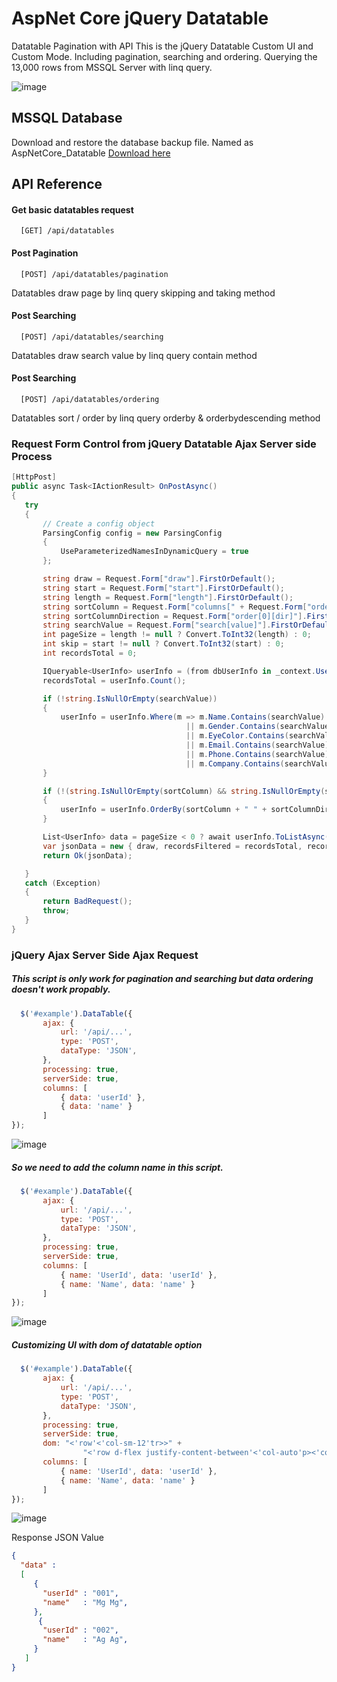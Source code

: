 # AspNet Core jQuery Datatable
 Datatable Pagination with API
 This is the jQuery Datatable Custom UI and Custom Mode. Including pagination, searching and ordering.
 Querying the 13,000 rows from MSSQL Server with linq query.

 ![image](https://user-images.githubusercontent.com/57518163/220984421-6d5705a2-c0aa-41ca-abd4-846f0f0f0fc8.png)

## MSSQL Database
Download and restore the database backup file. Named as AspNetCore_Datatable [Download here](https://github.com/aungaung99/AspNetCoreDatatable/blob/main/aspnetcore_datatable.bak)

## API Reference

#### Get basic datatables request
```
  [GET] /api/datatables
```

#### Post Pagination

```
  [POST] /api/datatables/pagination
```
Datatables draw page by linq query skipping and taking method

#### Post Searching

```
  [POST] /api/datatables/searching
```
Datatables draw search value by linq query contain method

#### Post Searching

```
  [POST] /api/datatables/ordering
```
Datatables sort / order by linq query orderby & orderbydescending method

### Request Form Control from jQuery Datatable Ajax Server side Process

```cs
[HttpPost]
public async Task<IActionResult> OnPostAsync()
{
   try
   {
       // Create a config object
       ParsingConfig config = new ParsingConfig
       {
           UseParameterizedNamesInDynamicQuery = true
       };

       string draw = Request.Form["draw"].FirstOrDefault();
       string start = Request.Form["start"].FirstOrDefault();
       string length = Request.Form["length"].FirstOrDefault();
       string sortColumn = Request.Form["columns[" + Request.Form["order[0][column]"].FirstOrDefault() + "][name]"].FirstOrDefault();
       string sortColumnDirection = Request.Form["order[0][dir]"].FirstOrDefault();
       string searchValue = Request.Form["search[value]"].FirstOrDefault();
       int pageSize = length != null ? Convert.ToInt32(length) : 0;
       int skip = start != null ? Convert.ToInt32(start) : 0;
       int recordsTotal = 0;

       IQueryable<UserInfo> userInfo = (from dbUserInfo in _context.UserInfos select dbUserInfo);
       recordsTotal = userInfo.Count();

       if (!string.IsNullOrEmpty(searchValue))
       {
           userInfo = userInfo.Where(m => m.Name.Contains(searchValue)
                                       || m.Gender.Contains(searchValue)
                                       || m.EyeColor.Contains(searchValue)
                                       || m.Email.Contains(searchValue)
                                       || m.Phone.Contains(searchValue)
                                       || m.Company.Contains(searchValue));
       }

       if (!(string.IsNullOrEmpty(sortColumn) && string.IsNullOrEmpty(sortColumnDirection)))
       {
           userInfo = userInfo.OrderBy(sortColumn + " " + sortColumnDirection);
       }

       List<UserInfo> data = pageSize < 0 ? await userInfo.ToListAsync() : await userInfo.Skip(skip).Take(pageSize).ToListAsync();
       var jsonData = new { draw, recordsFiltered = recordsTotal, recordsTotal, data };
       return Ok(jsonData);

   }
   catch (Exception)
   {
       return BadRequest();
       throw;
   }
}
```

### jQuery Ajax Server Side Ajax Request
##### This script is only work for pagination and searching but data ordering doesn't work propably.

```javascript
  $('#example').DataTable({
       ajax: {
           url: '/api/...',
           type: 'POST',
           dataType: 'JSON',
       },
       processing: true,
       serverSide: true,
       columns: [
           { data: 'userId' },
           { data: 'name' }
       ]
});
```
![image](https://user-images.githubusercontent.com/57518163/220983553-e4f57825-b860-4653-b34f-823fdfbb5141.png)

##### So we need to add the column name in this script.

```javascript
  $('#example').DataTable({
       ajax: {
           url: '/api/...',
           type: 'POST',
           dataType: 'JSON',
       },
       processing: true,
       serverSide: true,
       columns: [
           { name: 'UserId', data: 'userId' },
           { name: 'Name', data: 'name' }
       ]
});
```

![image](https://user-images.githubusercontent.com/57518163/220998049-f5cb3ac5-ef9d-4414-8d5e-22dc942f3d4b.png)

##### Customizing UI with dom of datatable option

```javascript
  $('#example').DataTable({
       ajax: {
           url: '/api/...',
           type: 'POST',
           dataType: 'JSON',
       },
       processing: true,
       serverSide: true,
       dom: "<'row'<'col-sm-12'tr>>" +
                "<'row d-flex justify-content-between'<'col-auto'p><'col-auto float-end mt-2'l>>",
       columns: [
           { name: 'UserId', data: 'userId' },
           { name: 'Name', data: 'name' }
       ]
});
```

![image](https://user-images.githubusercontent.com/57518163/220998948-91dc10b3-1703-4912-a929-5eaa4ffdb41f.png)

Response JSON Value
```json
{  
  "data" : 
  [
     { 
       "userId" : "001",
       "name"   : "Mg Mg",
     },
      { 
       "userId" : "002",
       "name"   : "Ag Ag",
     }
   ]
}
```




